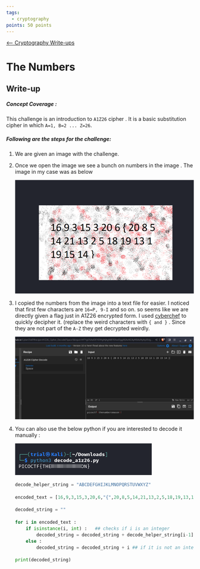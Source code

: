 ```yaml
---
tags:
  - cryptography
points: 50 points
---
```


[<-- Cryptography Write-ups](../writeup-list.md)

# The Numbers

## Write-up
##### Concept Coverage :
This challenge is an introduction to `A1Z26` cipher . It is a basic substitution cipher in which `A=1, B=2 ... Z=26`.

##### Following are the steps for the challenge: 
1. We are given an image with the challenge.
   
2. Once we open the image we see a bunch on numbers in the image . The image in my case was as below
    
    ![flag-file](./assets/flag-file.png)
    
3. I copied the numbers from the image into a text file for easier. I noticed that first few characters are `16=P, 9-I` and so on. so seems like we are directly given a flag just in A1Z26 encrypted form. I used [cyberchef](https://gchq.github.io/CyberChef/#recipe=A1Z26_Cipher_Decode('Space')) to quickly decipher it. (replace the weird characters with `{ and }` . Since they are not part of the `A-Z` they get decrypted weirdly.
    
    ![cyberchef](./assets/cyberchef.png)
    
4. You can also use the below python if you are interested to decode it manually : 
    
    ![python-output](./assets/python-output.png)
   
    ```python
    decode_helper_string = "ABCDEFGHIJKLMNOPQRSTUVWXYZ"

    encoded_text = [16,9,3,15,3,20,6,"{",20,8,5,14,21,13,2,5,18,19,13,1,19,15,14,"}"]  ## numbers from the image 

    decoded_string = ""

    for i in encoded_text :
        if isinstance(i, int) :   ## checks if i is an integer
            decoded_string = decoded_string + decode_helper_string[i-1] ## if i is interger append the corresponding character to string
        else :
            decoded_string = decoded_string + i ## if it is not an integer then append as it is mainly for { and }

    print(decoded_string)
    ```
